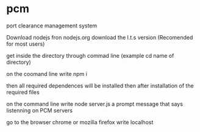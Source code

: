 # pcm
port clearance management system


Download nodejs fron nodejs.org download the l.t.s version (Recomended for most users)

get inside the directory
through commad line (example cd name of directory)

on the coomand line write npm i

then all required dependences will be installed
then after installation of the required files

on the command line write node server.js
a prompt message that says listenning on PCM servers

go to the browser chrome or mozilla firefox
write localhost

